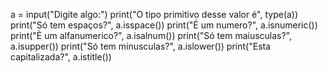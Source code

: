a = input("Digite algo:")
print("O tipo primitivo desse valor é", type(a))
print("Só tem espaços?", a.isspace())
print("É um numero?", a.isnumeric())
print("È um alfanumerico?", a.isalnum())
print("Só tem maiusculas?", a.isupper())
print("Só tem minusculas?", a.islower())
print("Esta capitalizada?", a.istitle())
